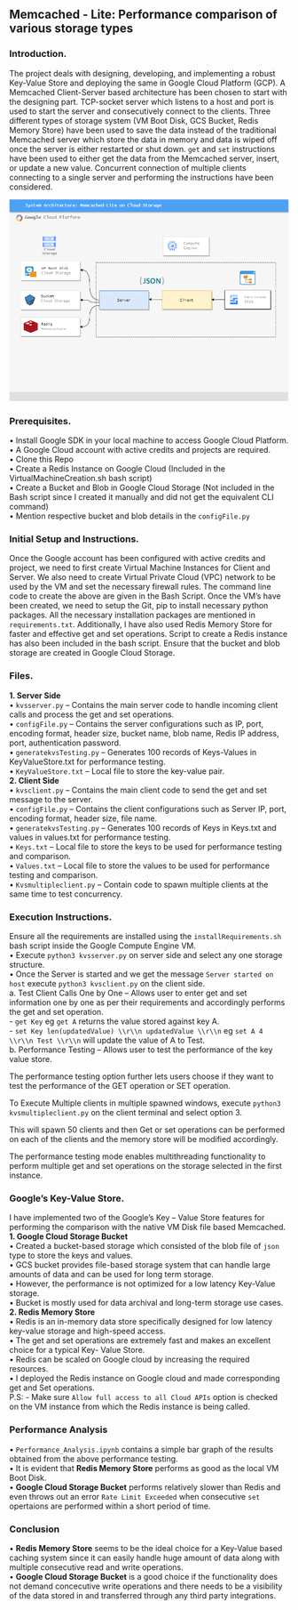 ## Memcached - Lite: Performance comparison of various storage types

### Introduction.
The project deals with designing, developing, and implementing a robust Key-Value Store and deploying the same in Google Cloud Platform (GCP). A Memcached Client-Server based architecture has been chosen to start with the designing part. TCP-socket server which listens to a host and port is used to start the server and consecutively connect to the clients. Three different types of storage system (VM Boot Disk, GCS Bucket, Redis Memory Store) have been used to save the data instead of the traditional Memcached server which store the data in memory and data is wiped off once the server is either restarted or shut down. `get` and `set` instructions have been used to either get the data from the Memcached server, insert, or update a new value. Concurrent connection of multiple clients connecting to a single server and performing the instructions have been considered.

![System Architecture - Memcached Lite](./GCP-Memcached.png)

### Prerequisites.  
•	Install Google SDK in your local machine to access Google Cloud Platform.  
•	A Google Cloud account with active credits and projects are required.  
•	Clone this Repo  
•	Create a Redis Instance on Google Cloud (Included in the VirtualMachineCreation.sh bash script)  
•	Create a Bucket and Blob in Google Cloud Storage (Not included in the Bash script since I created it manually and did not get the equivalent CLI command)  
•	Mention respective bucket and blob details in the `configFile.py`  

### Initial Setup and Instructions.
Once the Google account has been configured with active credits and project, we need to first create Virtual Machine Instances for Client and Server. We also need to create Virtual Private Cloud (VPC) network to be used by the VM and set the necessary firewall rules. The command line code to create the above are given in the Bash Script. Once the VM’s have been created, we need to setup the Git, pip to install necessary python packages. All the necessary installation packages are mentioned in `requirements.txt`. Additionally, I have also used Redis Memory Store for faster and effective get and set operations. Script to create a Redis instance has also been included in the bash script. Ensure that the bucket and blob storage are created in Google Cloud Storage.  

### Files.
**1.	Server Side**  
•	`kvsserver.py` – Contains the main server code to handle incoming client calls and process the get and set operations.  
•	`configFile.py` – Contains the server configurations such as IP, port, encoding format, header size, bucket name, blob name, Redis IP address, port, authentication password.  
•	`generatekvsTesting.py` – Generates 100 records of Keys-Values in KeyValueStore.txt for performance testing.  
•	`KeyValueStore.txt` – Local file to store the key-value pair.  
**2.	Client Side**  
•	`kvsclient.py` – Contains the main client code to send the get and set message to the server.  
•	`configFile.py` – Contains the client configurations such as Server IP, port, encoding format, header size, file name.  
•	`generatekvsTesting.py` – Generates 100 records of Keys in Keys.txt and values in values.txt for performance testing.  
•	`Keys.txt` – Local file to store the keys to be used for performance testing and comparison.  
•	`Values.txt` – Local file to store the values to be used for performance testing and comparison.  
•	`Kvsmultipleclient.py` – Contain code to spawn multiple clients at the same time to test concurrency.  

### Execution Instructions.
Ensure all the requirements are installed using the `installRequirements.sh` bash script inside the Google Compute Engine VM.  
•	Execute `python3 kvsserver.py` on server side and select any one storage structure.  
•	Once the Server is started and we get the message  `Server started on host` execute `python3 kvsclient.py` on the client side.  
    a.	Test Client Calls One by One – Allows user to enter get and set information one by one as per their requirements and accordingly performs the get and set operation.  
        - `get Key` eg `get A` returns the value stored against key A.  
        - `set Key len(updatedValue) \\r\\n updatedValue \\r\\n` eg `set A 4 \\r\\n Test \\r\\n` will update the value of A to Test.  
    b.	Performance Testing – Allows user to test the performance of the key value store.  

The performance testing option further lets users choose if they want to test the performance of the GET operation or SET operation.  

To Execute Multiple clients in multiple spawned windows, execute `python3 kvsmultipleclient.py` on the client terminal and select option 3.  

This will spawn 50 clients and then Get or set operations can be performed on each of the clients and the memory store will be modified accordingly.  

The performance testing mode enables multithreading functionality to perform multiple get and set operations on the storage selected in the first instance.  

### Google’s Key-Value Store.
I have implemented two of the Google’s Key – Value Store features for performing the comparison with the native VM Disk file based Memcached.  
**1.	Google Cloud Storage Bucket**  
•	Created a bucket-based storage which consisted of the blob file of `json` type to store the keys and values.  
•	GCS bucket provides file-based storage system that can handle large amounts of data and can be used for long term storage.  
•	However, the performance is not optimized for a low latency Key-Value storage.  
•	Bucket is mostly used for data archival and long-term storage use cases.  
**2.	Redis Memory Store**  
•	Redis is an in-memory data store specifically designed for low latency key-value storage and high-speed access.  
•	The get and set operations are extremely fast and makes an excellent choice for a typical Key- Value Store.  
•	Redis can be scaled on Google cloud by increasing the required resources.  
•	I deployed the Redis instance on Google cloud and made corresponding get and Set operations.  
P.S: - Make sure `Allow full access to all Cloud APIs` option is checked on the VM instance from which the Redis instance is being called.  

### Performance Analysis
•	`Performance_Analysis.ipynb` contains a simple bar graph of the results obtained from the above performance testing.  
•	It is evident that **Redis Memory Store** performs as good as the local VM Boot Disk.  
•	**Google Cloud Storage Bucket** performs relatively slower than Redis and even throws out an error `Rate Limit Exceeded` when consecutive `set` opertaions are performed within a short period of time.

### Conclusion  
•	**Redis Memory Store** seems to be the ideal choice for a Key-Value based caching system since it can easily handle huge amount of data along with multiple consecutive read and write operations.  
•	**Google Cloud Storage Bucket** is a good choice if the functionality does not demand concecutive write operations and there needs to be a visibility of the data stored in and transferred through any third party integrations.  